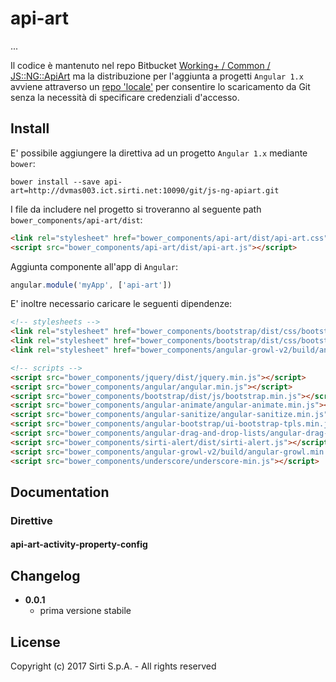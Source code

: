 # api-art

...

Il codice è mantenuto nel repo Bitbucket [Working+ / Common / JS::NG::ApiArt](https://bitbucket.org/SirtiWPL/js-ng-apiart.git)
ma la distribuzione per l'aggiunta a progetti `Angular 1.x` avviene attraverso
un [repo 'locale'](http://dvmas003.ict.sirti.net:10090/git/js-ng-apiart.git) per
consentire lo scaricamento da Git senza la necessità di specificare credenziali d'accesso.

## Install

E' possibile aggiungere la direttiva ad un progetto `Angular 1.x` mediante `bower`:

```shell
bower install --save api-art=http://dvmas003.ict.sirti.net:10090/git/js-ng-apiart.git
```

I file da includere nel progetto si troveranno al seguente path `bower_components/api-art/dist`:

```html
<link rel="stylesheet" href="bower_components/api-art/dist/api-art.css">
<script src="bower_components/api-art/dist/api-art.js"></script>
```

Aggiunta componente all'app di `Angular`:

```javascript
angular.module('myApp', ['api-art'])
```

E' inoltre necessario caricare le seguenti dipendenze:

```html
<!-- stylesheets -->
<link rel="stylesheet" href="bower_components/bootstrap/dist/css/bootstrap.min.css">
<link rel="stylesheet" href="bower_components/bootstrap/dist/css/bootstrap-theme.min.css">
<link rel="stylesheet" href="bower_components/angular-growl-v2/build/angular-growl.min.css">

<!-- scripts -->
<script src="bower_components/jquery/dist/jquery.min.js"></script>
<script src="bower_components/angular/angular.min.js"></script>
<script src="bower_components/bootstrap/dist/js/bootstrap.min.js"></script>
<script src="bower_components/angular-animate/angular-animate.min.js"></script>
<script src="bower_components/angular-sanitize/angular-sanitize.min.js"></script>
<script src="bower_components/angular-bootstrap/ui-bootstrap-tpls.min.js"></script>
<script src="bower_components/angular-drag-and-drop-lists/angular-drag-and-drop-lists.min.js"></script>
<script src="bower_components/sirti-alert/dist/sirti-alert.js"></script>
<script src="bower_components/angular-growl-v2/build/angular-growl.min.js"></script>
<script src="bower_components/underscore/underscore-min.js"></script>
```

## Documentation

### Direttive

#### api-art-activity-property-config

## Changelog

* **0.0.1**
    * prima versione stabile

## License

Copyright (c) 2017 Sirti S.p.A. - All rights reserved
